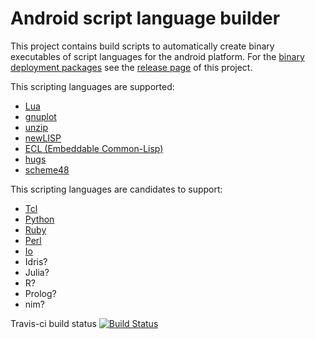 # Android script language builder
This project contains build scripts to automatically create binary executables of script languages for the android platform.
For the [binary deployment packages](https://github.com/mneuroth/AndroidScriptLanguageBuilder/releases) see the [release page](https://github.com/mneuroth/AndroidScriptLanguageBuilder/releases) of this project.

This scripting languages are supported:
- [Lua](https://www.lua.org/)
- [gnuplot](http://gnuplot.info/)
- [unzip](http://infozip.sourceforge.net/UnZip.html)
- [newLISP](http://www.newlisp.org/)
- [ECL (Embeddable Common-Lisp)](https://common-lisp.net/project/ecl/)
- [hugs](https://www.haskell.org/hugs/)
- [scheme48](http://s48.org/)

This scripting languages are candidates to support: 
- [Tcl](https://www.tcl-lang.org/)
- [Python](https://www.python.org/)
- [Ruby](https://www.ruby-lang.org)
- [Perl](https://www.perl.org/)
- [Io](http://iolanguage.com/)
- Idris?
- Julia?
- R?
- Prolog?
- nim?

Travis-ci build status [![Build Status](https://travis-ci.org/mneuroth/androidscriptlanguagebuilder.svg?branch=master)](https://travis-ci.org/mneuroth/androidscriptlanguagebuilder)
